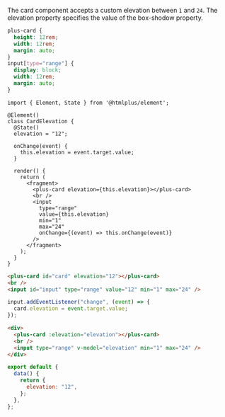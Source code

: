 The card component accepts a custom elevation between `1` and `24`. The elevation property specifies the value of the box-shodow property.

```css [style]
plus-card {
  height: 12rem;
  width: 12rem;
  margin: auto;
}
input[type="range"] {
  display: block;
  width: 12rem;
  margin: auto;
}
```

```tsx [script]
import { Element, State } from '@htmlplus/element';

@Element()
class CardElevation {
  @State()
  elevation = "12";

  onChange(event) {
    this.elevation = event.target.value;
  }

  render() {
    return (
      <fragment>
        <plus-card elevation={this.elevation}></plus-card>
        <br />
        <input
          type="range"
          value={this.elevation}
          min="1"
          max="24"
          onChange={(event) => this.onChange(event)}
        />
      </fragment>
    );
  }
}
```

```html [javascript:template]
<plus-card id="card" elevation="12"></plus-card>
<br />
<input id="input" type="range" value="12" min="1" max="24" />
```

```js [javascript:script]
input.addEventListener("change", (event) => {
  card.elevation = event.target.value;
});
```

```html [vue:template]
<div>
  <plus-card :elevation="elevation"></plus-card>
  <br />
  <input type="range" v-model="elevation" min="1" max="24" />
</div>
```

```js [vue:script]
export default {
  data() {
    return {
      elevation: "12",
    };
  },
};
```
